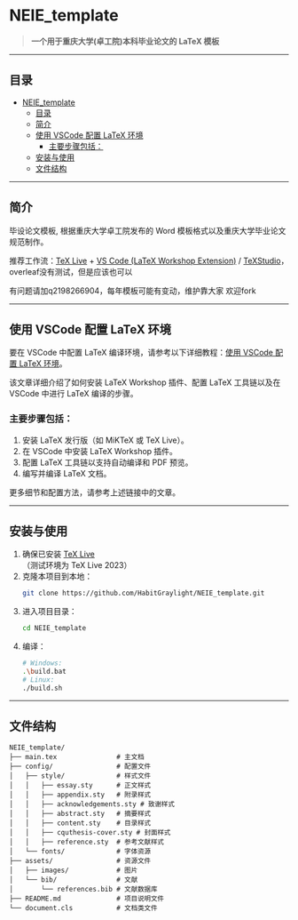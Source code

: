 # NEIE_template

> **一个用于重庆大学(卓工院)本科毕业论文的 LaTeX 模板**  

---

## 目录

- [NEIE\_template](#neie_template)
  - [目录](#目录)
  - [简介](#简介)
  - [使用 VSCode 配置 LaTeX 环境](#使用-vscode-配置-latex-环境)
    - [主要步骤包括：](#主要步骤包括)
  - [安装与使用](#安装与使用)
  - [文件结构](#文件结构)

---

## 简介

毕设论文模板, 根据重庆大学卓工院发布的 Word 模板格式以及重庆大学毕业论文规范制作。

推荐工作流：[TeX Live](https://www.tug.org/texlive/) + [VS Code (LaTeX Workshop Extension)](https://code.visualstudio.com/) / [TeXStudio](https://www.texstudio.org/)，overleaf没有测试，但是应该也可以

有问题请加q2198266904，每年模板可能有变动，维护靠大家
欢迎fork

---

## 使用 VSCode 配置 LaTeX 环境

要在 VSCode 中配置 LaTeX 编译环境，请参考以下详细教程：[使用 VSCode 配置 LaTeX 环境](https://blog.csdn.net/qq_45952740/article/details/131004722)。

该文章详细介绍了如何安装 LaTeX Workshop 插件、配置 LaTeX 工具链以及在 VSCode 中进行 LaTeX 编译的步骤。

### 主要步骤包括：
1. 安装 LaTeX 发行版（如 MiKTeX 或 TeX Live）。
2. 在 VSCode 中安装 LaTeX Workshop 插件。
3. 配置 LaTeX 工具链以支持自动编译和 PDF 预览。
4. 编写并编译 LaTeX 文档。

更多细节和配置方法，请参考上述链接中的文章。

---

## 安装与使用

1. 确保已安装 [TeX Live](https://www.tug.org/texlive/)  
     （测试环境为 TeX Live 2023）
2. 克隆本项目到本地：
     ```bash
     git clone https://github.com/HabitGraylight/NEIE_template.git
     ```
3. 进入项目目录：
     ```bash
     cd NEIE_template
     ```
4. 编译：
     ```bash
     # Windows:
     .\build.bat
     # Linux:
     ./build.sh
     ```

---

## 文件结构

```plaintext
NEIE_template/
├── main.tex               # 主文档
├── config/                # 配置文件
│   ├── style/             # 样式文件
│   │   ├── essay.sty      # 正文样式
│   │   ├── appendix.sty   # 附录样式
│   │   ├── acknowledgements.sty # 致谢样式
│   │   ├── abstract.sty   # 摘要样式
│   │   ├── content.sty    # 目录样式
│   │   ├── cquthesis-cover.sty # 封面样式
│   │   ├── reference.sty  # 参考文献样式
│   └── fonts/             # 字体资源
├── assets/                # 资源文件
│   ├── images/            # 图片
│   └── bib/               # 文献
│       └── references.bib # 文献数据库
├── README.md              # 项目说明文件
└── document.cls           # 文档类文件
```
